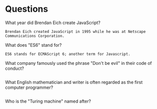 # Questions

What year did Brendan Eich create JavaScript?

```
Brendan Eich created JavaScript in 1995 while he was at Netscape Communications Corporation.
```

What does "ES6" stand for?

```
ES6 stands for ECMAScript 6; another term for Javascript.
```

What company famously used the phrase "Don't be evil" in their code of conduct?

```

```

What English mathematician and writer is often regarded as the first computer programmer?

```

```

Who is the "Turing machine" named after?

```

```
